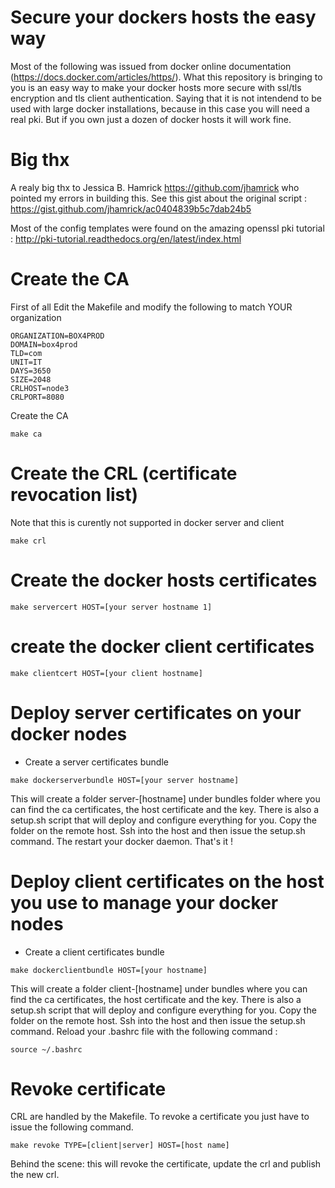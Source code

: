 # Secure your dockers hosts the easy way

Most of the following was issued from docker online documentation (https://docs.docker.com/articles/https/). What this repository is bringing to you is an easy way to make your docker hosts more secure with ssl/tls encryption and tls client authentication. Saying that it is not intendend to be used with large docker installations, because in this case you will need a real pki. But if you own just a dozen of docker hosts it will work fine. 

# Big thx

A realy big thx to Jessica B. Hamrick https://github.com/jhamrick who pointed my errors in building this. See this gist about the original script : https://gist.github.com/jhamrick/ac0404839b5c7dab24b5

Most of the config templates were found on the amazing  openssl pki tutorial : http://pki-tutorial.readthedocs.org/en/latest/index.html

# Create the CA

First of all Edit the Makefile and modify the following to match YOUR organization

```
ORGANIZATION=BOX4PROD
DOMAIN=box4prod
TLD=com
UNIT=IT
DAYS=3650
SIZE=2048
CRLHOST=node3
CRLPORT=8080
```

Create the CA

```
make ca
```

# Create the CRL (certificate revocation list)

Note that this is curently not supported in docker server and client

```
make crl
```

# Create the docker hosts certificates

```
make servercert HOST=[your server hostname 1]
```

# create the docker client certificates

```
make clientcert HOST=[your client hostname]
```

# Deploy server certificates on your docker nodes

- Create a server certificates bundle 

```
make dockerserverbundle HOST=[your server hostname]
```

This will create a folder server-[hostname] under bundles folder where you can find the ca certificates, the host certificate and the key. There is also a setup.sh script that will deploy and configure everything for you. Copy the folder on the remote host. Ssh into the host and then issue the setup.sh command. The restart your docker daemon. That's it !


# Deploy client certificates on the host you use to manage your docker nodes

- Create a client certificates bundle 

```
make dockerclientbundle HOST=[your hostname]
```

This will create a folder client-[hostname] under bundles where you can find the ca certificates, the host certificate and the key. There is also a setup.sh script that will deploy and configure everything for you. Copy the folder on the remote host. Ssh into the host and then issue the setup.sh command. Reload your .bashrc file with the following command :

```
source ~/.bashrc
```

# Revoke certificate

CRL are handled by the Makefile. To revoke a certificate you just have to issue the following command. 

```
make revoke TYPE=[client|server] HOST=[host name]
```

Behind the scene: this will revoke the certificate, update the crl and publish the new crl. 